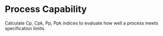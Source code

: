 # Process Capability

Calculate Cp, Cpk, Pp, Ppk indices to evaluate how well a process meets specification limits.
